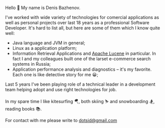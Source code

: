 Hello 👋 My name is Denis Bazhenov.

I've worked with wide variety of technologies for comercial applications as well as personal projects over last 18 years as a professional Software Developer. It's hard to list all, but here are some of them which I know quite well:

* Java language and JVM in general;
* Linux as a application platform;
* Information Retrieval Applications and [Apache Lucene](lucene) in particular. In fact I and my colleagues built one of the larset e-commerce search systems in Russia;
* Application performance analysis and diagnostics – it's my favorite. Each one is like detective story for me 😀;

Last 5 years I've been playing role of a technical leader in a development team helping adopt and use right technologies for job.

In my spare time I like kitesurfing 🪂, both skiing ⛷️ and snowboarding 🏂, reading books 📚. 

For contact with me please write to dotsid@gmail.com

[lucene]: https://lucene.apache.org/